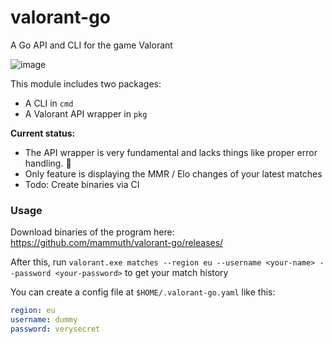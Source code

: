 # valorant-go
A Go API and CLI for the game Valorant

![image](https://user-images.githubusercontent.com/3121306/104110386-763baa00-52d7-11eb-9b70-7645c6e5d05b.png)

This module includes two packages: 
- A CLI in `cmd` 
- A Valorant API wrapper in `pkg` 

**Current status:** 
- The API wrapper is very fundamental and lacks things like proper error handling. :construction:
- Only feature is displaying the MMR / Elo changes of your latest matches
- Todo: Create binaries via CI

### Usage
Download binaries of the program here: https://github.com/mammuth/valorant-go/releases/

After this, run `valorant.exe matches --region eu --username <your-name> --password <your-password>` to get your match history

You can create a config file at `$HOME/.valorant-go.yaml` like this:
```yaml
region: eu
username: dummy
password: verysecret
```
